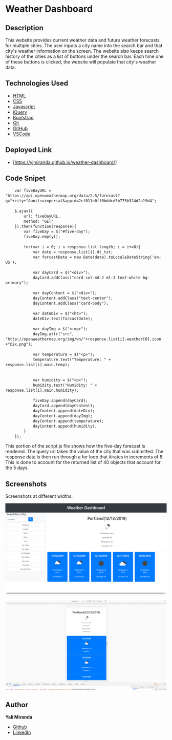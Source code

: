 # Weather Dashboard

## Description

This website provides current weather data and future weather forecasts for multiple cities. The user inputs a city name into the search bar and that city's weather information on the screen. The website also keeps search history of the cities as a list of buttons under the search bar. Each time one of these buttons is clicked, the website will populate that city's weather data.

## Technologies Used

* [HTML](https://developer.mozilla.org/en-US/docs/Web/HTML)
* [CSS](https://developer.mozilla.org/en-US/docs/Web/CSS)
* [Javascript](https://developer.mozilla.org/en-US/docs/Web/JavaScript)
* [jQuery](https://jquery.com/)
* [Bootstrap](https://getbootstrap.com/)
* [Git](https://git-scm.com/)
* [GitHub](https://github.com/)
* [VSCode](https://code.visualstudio.com/)

## Deployed Link

* [https://yjmiranda.github.io/weather-dashboard/]

## Code Snipet

```
    var fiveDayURL = "https://api.openweathermap.org/data/2.5/forecast?q="+city+"&units=imperial&appid=2cf011e0ff0bddcd3b775b324d2a19d4";

    $.ajax({
        url: fiveDayURL,
        method: "GET"
    }).then(function(response){
        var fiveDay = $("#five-day");
        fiveDay.empty();
        
        for(var i = 0; i < response.list.length; i = i+=8){
            var date = response.list[i].dt_txt;
            var forcastDate = new Date(date).toLocaleDateString('en-US');

            var dayCard = $("<div>");
            dayCard.addClass("card col-md-2 ml-3 text-white bg-primary");

            var dayContent = $("<div>");
            dayContent.addClass("text-center");
            dayContent.addClass("card-body");

            var dateDiv = $("<h4>");
            dateDiv.text(forcastDate);

            var dayImg = $("<img>");
            dayImg.attr("src", "http://openweathermap.org/img/wn/"+response.list[i].weather[0].icon +"@2x.png");

            var temperature = $("<p>");
            temperature.text("Temperature: " + response.list[i].main.temp);
    
    
            var humidity = $("<p>");
            humidity.text("Humidity: " + response.list[i].main.humidity);

            fiveDay.append(dayCard);
            dayCard.append(dayContent);
            dayContent.append(dateDiv);
            dayContent.append(dayImg);
            dayContent.append(temperature);
            dayContent.append(humidity);
        }
    });
```
This portion of the script.js file shows how the five-day forecast is rendered. The query url takes the value of the city that was submitted. The response data is then run through a for loop that itirates in increments of 8. This is done to account for the returned list of 40 objects that account for the 5 days.

## Screenshots

Screenshots at different widths.

![alt-text](assets/images/weather-dashboard-full.png)

![alt-text](assets/images/weather-dashboard-550.png)

## Author

**Yalí Miranda** 

* [Github](https://github.com/yjmiranda)
* [LinkedIn](https://www.linkedin.com/in/yal%C3%AD-miranda-8b4b94199/)
